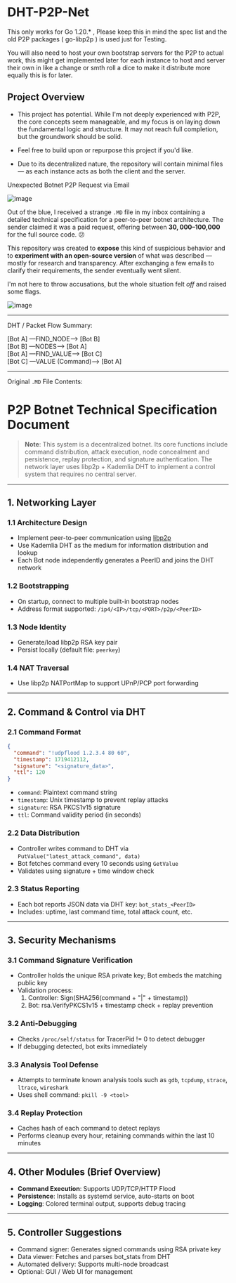 # DHT-P2P-Net

This only works for Go 1.20.* , Please keep this in mind the spec list and the old P2P packages ( go-libp2p ) is used just for Testing.

You will also need to host your own bootstrap servers for the P2P to actual work,
this might get implemented later for each instance to host and server their own 
in like a change or smth roll a dice to make it distribute more equally this is for later.

## Project Overview

* This project has potential. While I'm not deeply experienced with P2P, the core concepts seem manageable, and my focus is on laying down the fundamental logic and structure. It may not reach full completion, but the groundwork should be solid.

* Feel free to build upon or repurpose this project if you'd like. 

- Due to its decentralized nature, the repository will contain minimal files — as each instance acts as both the client and the server.

Unexpected Botnet P2P Request via Email

![image](https://github.com/user-attachments/assets/99623939-b592-44e9-b4f9-f9fc53421b19)

Out of the blue, I received a strange `.MD` file in my inbox containing a detailed technical specification for a peer-to-peer botnet architecture. The sender claimed it was a paid request, offering between **$30,000–$100,000** for the full source code. 😕

This repository was created to **expose** this kind of suspicious behavior and to **experiment with an open-source version** of what was described — mostly for research and transparency. After exchanging a few emails to clarify their requirements, the sender eventually went silent.

I'm not here to throw accusations, but the whole situation felt *off* and raised some flags.

![image](https://github.com/user-attachments/assets/0599802e-b7c2-4396-a968-91f00f945a14)

---

DHT / Packet Flow Summary:

[Bot A] —FIND_NODE—> [Bot B]  
[Bot B] —NODES—> [Bot A]  
[Bot A] —FIND_VALUE—> [Bot C]  
[Bot C] —VALUE (Command)—> [Bot A]

---

Original `.MD` File Contents:

# P2P Botnet Technical Specification Document

> **Note**: This system is a decentralized botnet. Its core functions include command distribution, attack execution, node concealment and persistence, replay protection, and signature authentication. The network layer uses libp2p + Kademlia DHT to implement a control system that requires no central server.

---

## 1. Networking Layer

### 1.1 Architecture Design

- Implement peer-to-peer communication using [libp2p](https://github.com/libp2p/go-libp2p)
- Use Kademlia DHT as the medium for information distribution and lookup
- Each Bot node independently generates a PeerID and joins the DHT network

### 1.2 Bootstrapping

- On startup, connect to multiple built-in bootstrap nodes
- Address format supported: `/ip4/<IP>/tcp/<PORT>/p2p/<PeerID>`

### 1.3 Node Identity

- Generate/load libp2p RSA key pair
- Persist locally (default file: `peerkey`)

### 1.4 NAT Traversal

- Use libp2p NATPortMap to support UPnP/PCP port forwarding

---

## 2. Command & Control via DHT

### 2.1 Command Format

```json
{
  "command": "!udpflood 1.2.3.4 80 60",
  "timestamp": 1719412112,
  "signature": "<signature_data>",
  "ttl": 120
}
```

- `command`: Plaintext command string
- `timestamp`: Unix timestamp to prevent replay attacks
- `signature`: RSA PKCS1v15 signature
- `ttl`: Command validity period (in seconds)

### 2.2 Data Distribution

- Controller writes command to DHT via `PutValue("latest_attack_command", data)`
- Bot fetches command every 10 seconds using `GetValue`
- Validates using signature + time window check

### 2.3 Status Reporting

- Each bot reports JSON data via DHT key: `bot_stats_<PeerID>`
- Includes: uptime, last command time, total attack count, etc.

---

## 3. Security Mechanisms

### 3.1 Command Signature Verification

- Controller holds the unique RSA private key; Bot embeds the matching public key
- Validation process:
  1. Controller: Sign(SHA256(command + "|" + timestamp))
  2. Bot: rsa.VerifyPKCS1v15 + timestamp check + replay prevention

### 3.2 Anti-Debugging

- Checks `/proc/self/status` for TracerPid != 0 to detect debugger
- If debugging detected, bot exits immediately

### 3.3 Analysis Tool Defense

- Attempts to terminate known analysis tools such as `gdb`, `tcpdump`, `strace`, `ltrace`, `wireshark`
- Uses shell command: `pkill -9 <tool>`

### 3.4 Replay Protection

- Caches hash of each command to detect replays
- Performs cleanup every hour, retaining commands within the last 10 minutes

---

## 4. Other Modules (Brief Overview)

- **Command Execution**: Supports UDP/TCP/HTTP Flood
- **Persistence**: Installs as systemd service, auto-starts on boot
- **Logging**: Colored terminal output, supports debug tracing

---

## 5. Controller Suggestions

- Command signer: Generates signed commands using RSA private key
- Data viewer: Fetches and parses bot\_stats from DHT
- Automated delivery: Supports multi-node broadcast
- Optional: GUI / Web UI for management 



